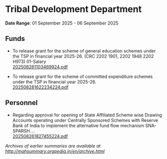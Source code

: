 # Tribal Development Department

**Date Range**: 01 September 2025 - 06 September 2025


## Funds
- To release grant for the scheme of general education schemes under the TSP in financial year 2025-26. (CRC 2202 1901, 2202 1948  2202 H973) 01-Salary\
  [202508261103469924.pdf](https://gr.maharashtra.gov.in/Site/Upload/Government%20Resolutions/English/202508261103469924.pdf)

- To release grant for the scheme of committed expenditure schemes under the TSP in financial year 2025-26.\
  [202508281622234224.pdf](https://gr.maharashtra.gov.in/Site/Upload/Government%20Resolutions/English/202508281622234224.pdf)

## Personnel
- Regarding approval for opening of State Affiliated Scheme wise Drawing Accounts operating under Centrally Sponsored Schemes with Reserve Bank of India to implement the alternative fund flow mechanism SNA-SPARSH....\
  [202508261827455224.pdf](https://gr.maharashtra.gov.in/Site/Upload/Government%20Resolutions/English/202508261827455224.pdf)


*Archives of earlier summaries are available at http://mahsummary.orgpedia.in/en/archive.html*